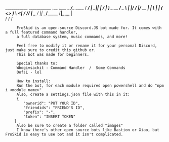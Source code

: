 ___________              ___________   .__    .___ 
\_   _____/______  ____ /   _____/  | _|__| __| _/
 |    __) \_  __ \/  _ \\_____  \|  |/ /  |/ __ |
 |     \   |  | \(  <_> )        \    <|  / /_/ | 
 \___  /   |__|   \____/_______  /__|_ \__\____ |  
     \/                        \/     \/          
		 
		 
		 
		 FroSkid is an open-source Discord.JS bot made for. It comes with a full featured command handler,
		 a full database system, music commands, and more! 
		 
		 Feel free to modify it or rename it for your personal Discord, just make sure to credit this github or.
		 This bot was made for beginners.
		 
		 Special thanks to:
		 Whogivsachit - Command Handler  /  Some Commands
		 OofsL - lol
		 
		 How to install:
		 Run the bot, for each module required open powershell and do "npm i <module name>"
		 Also, create a settings.json file with this in it:
		 {
			"ownerid": "PUT YOUR ID",
			"friendids": "FRIEND'S ID",
			"prefix": "-",
			"token": "INSERT TOKEN"
		}
		 Also be sure to create a folder called "images"
		 I know there's other open source bots like Bastion or Xiao, but FroSkid is easy to use bot and it isn't complicated.
		 

